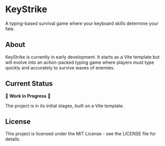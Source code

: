 # KeyStrike

A typing-based survival game where your keyboard skills determine your fate.

## About

KeyStrike is currently in early development. It starts as a Vite template but will evolve into an action-packed typing game where players must type quickly and accurately to survive waves of enemies.

## Current Status

🚧 **Work in Progress** 🚧

The project is in its initial stages, built on a Vite template.

## License

This project is licensed under the MIT License - see the LICENSE file for details.
